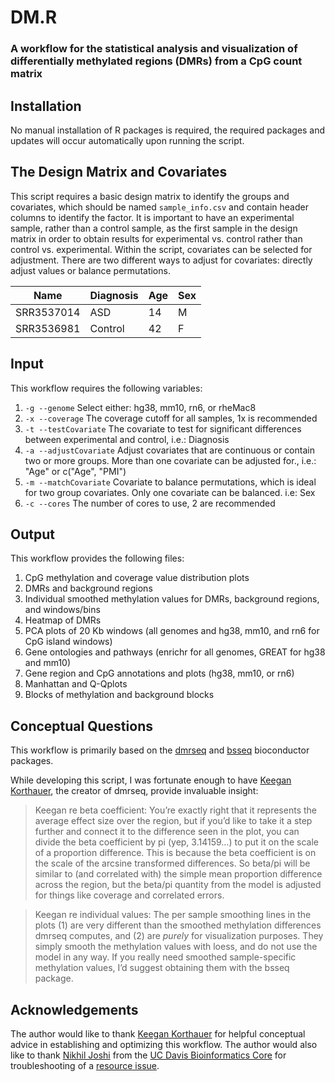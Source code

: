 # DM.R
### A workflow for the statistical analysis and visualization of differentially methylated regions (DMRs) from a CpG count matrix

## Installation

No manual installation of R packages is required, the required packages and updates will occur automatically upon running the script.

## The Design Matrix and Covariates

This script requires a basic design matrix to identify the groups and covariates, which should be named `sample_info.csv` and contain header columns to identify the factor. It is important to have an experimental sample, rather than a control sample, as the first sample in the design matrix in order to obtain results for experimental vs. control rather than control vs. experimental. Within the script, covariates can be selected for adjustment. There are two different ways to adjust for covariates: directly adjust values or balance permutations.


| Name          | Diagnosis     | Age           |  Sex          |
| ------------- | ------------- | ------------- | ------------- |
| SRR3537014    | ASD           | 14            | M             |
| SRR3536981    | Control       | 42            | F             |


## Input

This workflow requires the following variables:
1. `-g --genome` Select either: hg38, mm10, rn6, or rheMac8
2. `-x --coverage` The coverage cutoff for all samples, 1x is recommended
3. `-t --testCovariate` The covariate to test for significant differences between experimental and control, i.e.: Diagnosis
4. `-a --adjustCovariate` Adjust covariates that are continuous or contain two or more groups. More than one covariate can be adjusted for., i.e.: "Age" or c("Age", "PMI")
5. `-m --matchCovariate` Covariate to balance permutations, which is ideal for two group covariates. Only one covariate can be balanced. i.e: Sex
6. `-c --cores` The number of cores to use, 2 are recommended

## Output

This workflow provides the following files:
1. CpG methylation and coverage value distribution plots
2. DMRs and background regions
3. Individual smoothed methylation values for DMRs, background regions, and windows/bins
4. Heatmap of DMRs
5. PCA plots of 20 Kb windows (all genomes and hg38, mm10, and rn6 for CpG island windows)
6. Gene ontologies and pathways (enrichr for all genomes, GREAT for hg38 and mm10)
7. Gene region and CpG annotations and plots (hg38, mm10, or rn6)
8. Manhattan and Q-Qplots 
9. Blocks of methylation and background blocks

## Conceptual Questions

This workflow is primarily based on the [dmrseq](https://www.bioconductor.org/packages/release/bioc/html/dmrseq.html) and [bsseq](https://www.bioconductor.org/packages/release/bioc/html/bsseq.html) bioconductor packages.

While developing this script, I was fortunate enough to have [Keegan Korthauer](https://github.com/kdkorthauer), the creator of dmrseq, provide invaluable insight:

> Keegan re beta coefficient: You’re exactly right that it represents the average effect size over the region, but if you’d like to take it a step further and connect it to the difference seen in the plot, you can divide the beta coefficient by pi (yep, 3.14159…) to put it on the scale of a proportion difference. This is because the beta coefficient is on the scale of the arcsine transformed differences. So beta/pi will be similar to (and correlated with) the simple mean proportion difference across the region, but the beta/pi quantity from the model is adjusted for things like coverage and correlated errors. 

> Keegan re individual values: The per sample smoothing lines in the plots (1) are very different than the smoothed methylation differences dmrseq computes, and (2) are *purely* for visualization purposes. They simply smooth the methylation values with loess, and do not use the model in any way. If you really need smoothed sample-specific methylation values, I’d suggest obtaining them with the bsseq package.

## Acknowledgements

The author would like to thank [Keegan Korthauer](https://github.com/kdkorthauer) for helpful conceptual advice in establishing and optimizing this workflow. The author would also like to thank [Nikhil Joshi](https://github.com/najoshi) from the [UC Davis Bioinformatics Core](https://github.com/ucdavis-bioinformatics) for troubleshooting of a [resource issue](https://github.com/kdkorthauer/dmrseq/commit/38dea275bb53fcff3a0df93895af759b15c90e3e).
